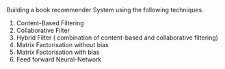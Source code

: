 Building a book recommender System using the following techniques.

1. Content-Based Filtering
2. Collaborative Filter
3. Hybrid Filter ( combination of content-based and collaborative filtering)
4. Matrix Factorisation without bias
5. Matrix Factorisation with bias
6. Feed forward Neural-Network
   
